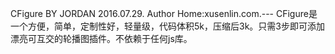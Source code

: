 
CFigure BY JORDAN 2016.07.29.
Author Home:xusenlin.com.---
CFigure是一个方便，简单，定制性好，轻量级，代码体积5k，压缩后3k。只需3步即可添加漂亮可互交的轮播图插件。不依赖于任何js库。

